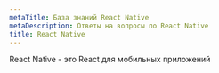 ```yaml
---
metaTitle: База знаний React Native
metaDescription: Ответы на вопросы по React Native
title: React Native
---
```


React Native - это React для мобильных приложений
